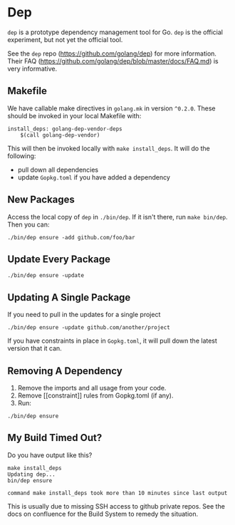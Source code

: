 # Dep

`dep` is a prototype dependency management tool for Go.
`dep` is the official experiment, but not yet the official tool.

See the `dep` repo (https://github.com/golang/dep) for more information. Their FAQ (https://github.com/golang/dep/blob/master/docs/FAQ.md) is very informative.


## Makefile

We have callable make directives in `golang.mk` in version `^0.2.0`. These should be invoked in your local Makefile with:

```
install_deps: golang-dep-vendor-deps
	$(call golang-dep-vendor)
```

This will then be invoked locally with `make install_deps`. It will do the following:
- pull down all dependencies
- update `Gopkg.toml` if you have added a dependency


## New Packages

Access the local copy of `dep` in `./bin/dep`. If it isn't there, run `make bin/dep`.
Then you can:

```
./bin/dep ensure -add github.com/foo/bar
```


## Update Every Package

```
./bin/dep ensure -update
```


## Updating A Single Package

If you need to pull in the updates for a single project

```
./bin/dep ensure -update github.com/another/project
```

If you have constraints in place in `Gopkg.toml`, it will pull down the latest version that it can.


## Removing A Dependency

1. Remove the imports and all usage from your code.
2. Remove [[constraint]] rules from Gopkg.toml (if any).
3. Run:

```
./bin/dep ensure
```

## My Build Timed Out?

Do you have output like this?

```
make install_deps
Updating dep...
bin/dep ensure

command make install_deps took more than 10 minutes since last output
```

This is usually due to missing SSH access to github private repos.
See the docs on confluence for the Build System to remedy the situation.


